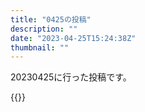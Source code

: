 ```yaml
---
title: "0425の投稿"
description: ""
date: "2023-04-25T15:24:38Z"
thumbnail: ""
---
```

20230425に行った投稿です。
<!--more-->
{{<othersns text="さすがになあ、エグゼをいまさらやりこんでもなあ<br/>一人用ゲームなんてどれやっても得られるものはほぼ一緒なんだからやっても損はしないだろうけど、どうせやるなら新しいものにチャレンジしたほうがいいかなあ" url="https://qunagi.qunagi.net/notice/AV0V1MfTbcKKygM6Qi" screenname="jme/k.h" date="2023-04-25T10:05:30.000Z">}}
